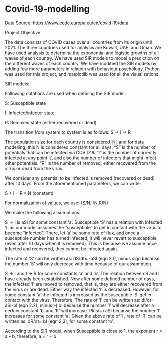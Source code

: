 # Covid-19-modelling

Data Source:
https://www.ecdc.europa.eu/en/covid-19/data

Project Objective:

The data consists of COVID cases over all countries from its origin until 2021. The three countries used for analysis are Kuwait, UAE, and Oman. We have used analysis to determine the exponential and logistic growths of all waves of each country. We have used SIR models to model a prediction on the different waves of each country. We have modified the SIR models by adding few more parameters in relation with behaviour psychology. Python was used for this project, and matplotlib was used for all the visualizations.

SIR models:

Following notations are used when defining the SIR model:

S: Susceptible state

I: Infected/infector state

R: Removed state (either recovered or dead)

The transition from system to system is as follows: S -> I -> R

The population size for each country is considered ‘N’, and for data modelling, this N is considered constant for all days. “S” is the number of potentials that can be infected via COVID19. “I” is the number of currently infected at any point ‘t’, and also the number of infectors that might infect other potentials. “R” is the number of removed, either recovered from the virus or dead from the virus.

We consider any potential to be infected is removed (recovered or dead) after 10 days. From the aforementioned parameters, we can write:

S + I + R = N (constant)

For normalization of values, we use: {S/N,I/N,R/N}

We make the following assumptions:

S -> I is aSI for some constant ‘a’. Susceptible ‘S’ has a relation with Infected ‘I’ as our model assumes the “susceptible” to get in contact with the virus to become “infected”. There, let ‘a’ be some rate of flux, and once a susceptible number has turned infected, it will never revert to susceptible (even after 10 days when it is removed). This is because we assume once infected and recovered, they cannot be infected again.

The rate of ‘S’ can be written as: dS/dt= -aSI (eqn 2.1), minus sign because the number ‘S’ will only decrease with time because of our assumption.

S -> I and I -> R for some constants ‘a’ and ‘b’. The relation between S and I have already been established. Now after some defined number of days, the infected ‘I’ are moved to removed, that is, they are either recovered from the virus or are dead. Either way the infected ‘I’ is decreased. However, for some constant ‘a’ the infected is increased as the susceptible ‘S’ get in contact with the virus. Therefore, The rate of ‘I’ can be written as: dI/dt= aSI-bI (eqn 2.2), minus(-) bI because the number ‘I’ will decrease after a certain constant ‘b’ and ‘R’ will increase. Plus(+) aSI because the number ‘I’ increases for some constant ‘a’. Given the above rate of ‘I’, rate of ‘R’ can be written as: dR/dt= bI (eqn 2.3), for some constant ‘b’.

According to the SIR model, when Susceptible is close to 1, the exponent r ≈ a – b, therefore, a = r + b
